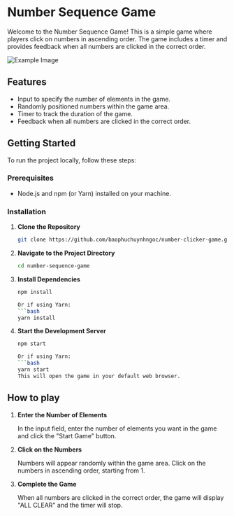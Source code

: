 # Number Sequence Game

Welcome to the Number Sequence Game! This is a simple game where players click on numbers in ascending order. The game includes a timer and provides feedback when all numbers are clicked in the correct order.

![Example Image](./images/gameplay.png)

## Features

- Input to specify the number of elements in the game.
- Randomly positioned numbers within the game area.
- Timer to track the duration of the game.
- Feedback when all numbers are clicked in the correct order.

## Getting Started

To run the project locally, follow these steps:

### Prerequisites

- Node.js and npm (or Yarn) installed on your machine.

### Installation

1. **Clone the Repository**

   ```bash
   git clone https://github.com/baophuchuynhngoc/number-clicker-game.git
2. **Navigate to the Project Directory**
    ```bash
    cd number-sequence-game
3. **Install Dependencies**
    ```bash
    npm install

    Or if using Yarn:
    ```bash
    yarn install
4. **Start the Development Server**
     ```bash
    npm start

    Or if using Yarn:
    ```bash
    yarn start
    This will open the game in your default web browser.
## How to play

1. **Enter the Number of Elements**

    In the input field, enter the number of elements you want in the game and click the "Start Game" button.


2. **Click on the Numbers**

    Numbers will appear randomly within the game area. Click on the numbers in ascending order, starting from 1.


3. **Complete the Game**

    When all numbers are clicked in the correct order, the game will display "ALL CLEAR" and the timer will stop.
